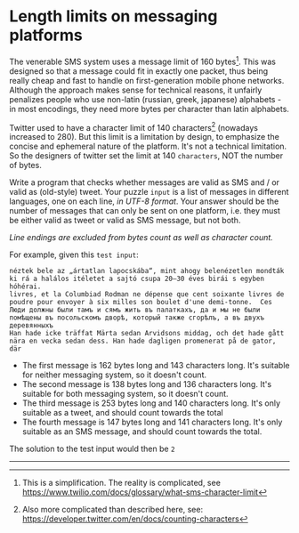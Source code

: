 # Length limits on messaging platforms

The venerable SMS system uses a message limit of 160 bytes[^1]. This was designed so that a message could fit in exactly one packet, thus being really cheap and fast to handle on first-generation mobile phone networks. Although the approach makes sense for technical reasons, it unfairly penalizes people who use non-latin (russian, greek, japanese) alphabets - in most encodings, they need more bytes per character than latin alphabets.

Twitter used to have a character limit of 140 characters[^2] (nowadays increased to 280). But this limit is a limitation by design, to emphasize the concise and ephemeral nature of the platform. It's not a technical limitation. So the designers of twitter set the limit at 140 `characters`, NOT the number of bytes.

Write a program that checks whether messages are valid as SMS and / or valid as (old-style) tweet. Your puzzle `input` is a list of messages in different languages, one on each line, *in UTF-8 format*.  Your answer should be the number of messages that can only be sent on one platform, i.e. they must be either valid as tweet or valid as SMS message, but not both.

*Line endings are excluded from bytes count as well as character count.*

For example, given this `test input`:

```
néztek bele az „ártatlan lapocskába“, mint ahogy belenézetlen mondták ki rá a halálos itéletet a sajtó csupa 20–30 éves birái s egyben hóhérai.
livres, et la Columbiad Rodman ne dépense que cent soixante livres de poudre pour envoyer à six milles son boulet d'une demi-tonne.  Ces
Люди должны были тамъ и сямъ жить въ палаткахъ, да и мы не были помѣщены въ посольскомъ дворѣ, который также сгорѣлъ, а въ двухъ деревянныхъ
Han hade icke träffat Märta sedan Arvidsons middag, och det hade gått nära en vecka sedan dess. Han hade dagligen promenerat på de gator, där
```

* The first message is 162 bytes long and 143 characters long. It's suitable for neither messaging system, so it doesn't count.
* The second message is 138 bytes long and 136 characters long. It's suitable for both messaging system, so it doesn't count.
* The third message is 253 bytes long and 140 characters long. It's only suitable as a tweet, and should count towards the total
* The fourth message is 147 bytes long and 141 characters long. It's only suitable as an SMS message, and should count towards the total.

The solution to the test input would then be `2`

------

[^1]: This is a simplification. The reality is complicated, see https://www.twilio.com/docs/glossary/what-sms-character-limit
[^2]: Also more complicated than described here, see: https://developer.twitter.com/en/docs/counting-characters
